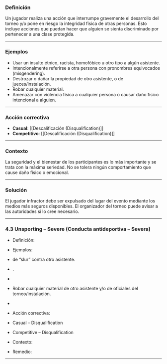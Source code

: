 ### Definición
Un jugador realiza una acción que interrumpe gravemente el desarrollo del torneo y/o pone en riesgo la integridad física de otras personas. Esto incluye acciones que puedan hacer que alguien se sienta discriminado por pertenecer a una clase protegida. 

---
### Ejemplos
- Usar un insulto étnico, racista, homofóbico u otro tipo a algún asistente.
- Intencionalmente referirse a otra persona con pronombres equivocados (misgendering).
- Destrozar o dañar la propiedad de otro asistente, o de jueces/instalación.
- Robar cualquier material.
- Amenazar con violencia física a cualquier persona o causar daño físico intencional a alguien.

---
### Acción correctiva

- **Casual**: [[Descalificación (Disqualification)]]
- **Competitivo**: [[Descalificación (Disqualification)]]

---
### Contexto
La seguridad y el bienestar de los participantes es lo más importante y se trata con la máxima seriedad. No se tolera ningún comportamiento que cause daño físico o emocional.  

---
### Solución
El jugador infractor debe ser expulsado del lugar del evento mediante los medios más seguros disponibles.  El organizador del torneo puede avisar a las autoridades si lo cree necesario.

---




### 4.3 Unsporting – Severe (Conducta antideportiva – Severa)

- Definición:  
    
      
    
- Ejemplos:  
      
    

-  de “slur” contra otro asistente.  
      
    
- .  
      
    
-   
      
    
- Robar cualquier material de otro asistente y/o de oficiales del torneo/instalación.  
      
    
-   
      
    

- Acción correctiva:  
      
    

- Casual – Disqualification  
      
    
- Competitive – Disqualification  
      
    

- Contexto:  
    
      
    
- Remedio:  
    
      
    

---
